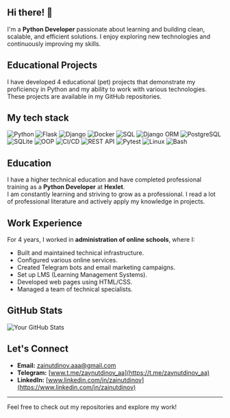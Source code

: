 ## Hi there! 👋

I'm a **Python Developer** passionate about learning and building clean, scalable, and efficient solutions. I enjoy exploring new technologies and continuously improving my skills.

## Educational Projects
I have developed 4 educational (pet) projects that demonstrate my proficiency in Python and my ability to work with various technologies. These projects are available in my GitHub repositories.

## My tech stack
![Python](https://img.shields.io/badge/-Python-000?logo=python)
![Flask](https://img.shields.io/badge/-Flask-000?logo=flask)
![Django](https://img.shields.io/badge/-Django-000?logo=django)
![Docker](https://img.shields.io/badge/-Docker-000?logo=docker)
![SQL](https://img.shields.io/badge/-SQL-000?logo=postgresql)
![Django ORM](https://img.shields.io/badge/-Django%20ORM-000?logo=django)
![PostgreSQL](https://img.shields.io/badge/-PostgreSQL-000?logo=postgresql)
![SQLite](https://img.shields.io/badge/-SQLite-000?logo=sqlite)
![OOP](https://img.shields.io/badge/-OOP-000?logo=python)
![CI/CD](https://img.shields.io/badge/-CI/CD-000?logo=githubactions)
![REST API](https://img.shields.io/badge/-REST%20API-000?logo=swagger)
![Pytest](https://img.shields.io/badge/-Pytest-000?logo=pytest)
![Linux](https://img.shields.io/badge/-Linux-000?logo=linux)
![Bash](https://img.shields.io/badge/-Bash-000?logo=gnu-bash)

## Education
I have a higher technical education and have completed professional training as a **Python Developer** at **Hexlet**.  
I am constantly learning and striving to grow as a professional. I read a lot of professional literature and actively apply my knowledge in projects.

## Work Experience
For 4 years, I worked in **administration of online schools**, where I:
- Built and maintained technical infrastructure.
- Configured various online services.
- Created Telegram bots and email marketing campaigns.
- Set up LMS (Learning Management Systems).
- Developed web pages using HTML/CSS.
- Managed a team of technical specialists.

## GitHub Stats
![Your GitHub Stats](https://github-readme-stats.vercel.app/api?username=zainutdinov&show_icons=true&theme=radical)

## Let's Connect
- **Email:** [zainutdinov.aaa@gmail.com](mailto:zainutdinov.aaa@gmail.com)
- **Telegram:** [www.t.me/zaynutdinov_aa](https://t.me/zaynutdinov_aa)
- **LinkedIn:** [www.linkedin.com/in/zainutdinov](https://www.linkedin.com/in/zainutdinov)

---

Feel free to check out my repositories and explore my work!